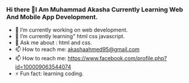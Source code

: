 ### Hi there 👋I Am Muhammad Akasha Currently Learning Web And Mobile App Development.






- 🔭 I’m currently working on web development.
- 🌱 I’m currently learning" html css javascript.
- 💬 Ask me about : html and css.
- 📫 How to reach me: akashaahmed95@gmail.com
- 📫 How to reach me: https://www.facebook.com/profile.php?id=100009063544074
- ⚡ Fun fact: learning coding.

